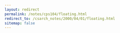 ```yaml
---
layout: redirect
permalink: /notes/cps104/floating.html
redirect_to: /csarch_notes/2000/04/01/floating.html
sitemap: false
---
```

